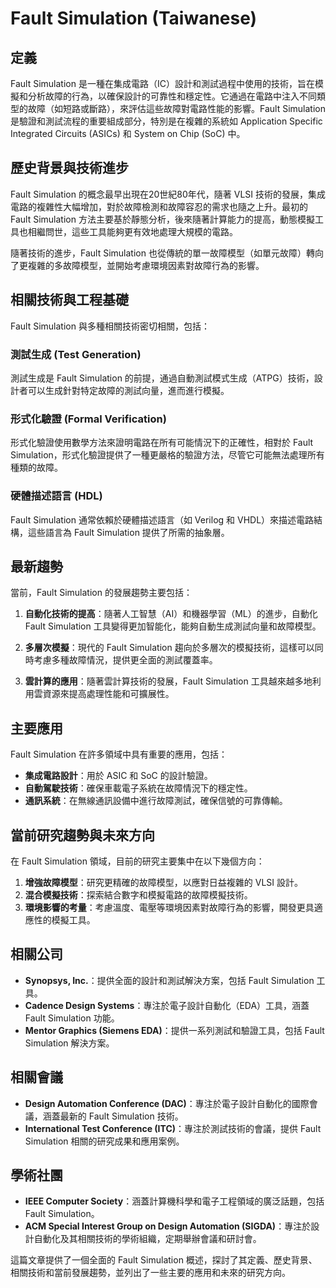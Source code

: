 # Fault Simulation (Taiwanese)

## 定義

Fault Simulation 是一種在集成電路（IC）設計和測試過程中使用的技術，旨在模擬和分析故障的行為，以確保設計的可靠性和穩定性。它通過在電路中注入不同類型的故障（如短路或斷路），來評估這些故障對電路性能的影響。Fault Simulation 是驗證和測試流程的重要組成部分，特別是在複雜的系統如 Application Specific Integrated Circuits (ASICs) 和 System on Chip (SoC) 中。

## 歷史背景與技術進步

Fault Simulation 的概念最早出現在20世紀80年代，隨著 VLSI 技術的發展，集成電路的複雜性大幅增加，對於故障檢測和故障容忍的需求也隨之上升。最初的 Fault Simulation 方法主要基於靜態分析，後來隨著計算能力的提高，動態模擬工具也相繼問世，這些工具能夠更有效地處理大規模的電路。

隨著技術的進步，Fault Simulation 也從傳統的單一故障模型（如單元故障）轉向了更複雜的多故障模型，並開始考慮環境因素對故障行為的影響。

## 相關技術與工程基礎

Fault Simulation 與多種相關技術密切相關，包括：

### 測試生成 (Test Generation)

測試生成是 Fault Simulation 的前提，通過自動測試模式生成（ATPG）技術，設計者可以生成針對特定故障的測試向量，進而進行模擬。

### 形式化驗證 (Formal Verification)

形式化驗證使用數學方法來證明電路在所有可能情況下的正確性，相對於 Fault Simulation，形式化驗證提供了一種更嚴格的驗證方法，尽管它可能無法處理所有種類的故障。

### 硬體描述語言 (HDL)

Fault Simulation 通常依賴於硬體描述語言（如 Verilog 和 VHDL）來描述電路結構，這些語言為 Fault Simulation 提供了所需的抽象層。

## 最新趨勢

當前，Fault Simulation 的發展趨勢主要包括：

1. **自動化技術的提高**：隨著人工智慧（AI）和機器學習（ML）的進步，自動化 Fault Simulation 工具變得更加智能化，能夠自動生成測試向量和故障模型。
   
2. **多層次模擬**：現代的 Fault Simulation 趨向於多層次的模擬技術，這樣可以同時考慮多種故障情況，提供更全面的測試覆蓋率。

3. **雲計算的應用**：隨著雲計算技術的發展，Fault Simulation 工具越來越多地利用雲資源來提高處理性能和可擴展性。

## 主要應用

Fault Simulation 在許多領域中具有重要的應用，包括：

- **集成電路設計**：用於 ASIC 和 SoC 的設計驗證。
- **自動駕駛技術**：確保車載電子系統在故障情況下的穩定性。
- **通訊系統**：在無線通訊設備中進行故障測試，確保信號的可靠傳輸。

## 當前研究趨勢與未來方向

在 Fault Simulation 領域，目前的研究主要集中在以下幾個方向：

1. **增強故障模型**：研究更精確的故障模型，以應對日益複雜的 VLSI 設計。
2. **混合模擬技術**：探索結合數字和模擬電路的故障模擬技術。
3. **環境影響的考量**：考慮溫度、電壓等環境因素對故障行為的影響，開發更具適應性的模擬工具。

## 相關公司

- **Synopsys, Inc.**：提供全面的設計和測試解決方案，包括 Fault Simulation 工具。
- **Cadence Design Systems**：專注於電子設計自動化（EDA）工具，涵蓋 Fault Simulation 功能。
- **Mentor Graphics (Siemens EDA)**：提供一系列測試和驗證工具，包括 Fault Simulation 解決方案。

## 相關會議

- **Design Automation Conference (DAC)**：專注於電子設計自動化的國際會議，涵蓋最新的 Fault Simulation 技術。
- **International Test Conference (ITC)**：專注於測試技術的會議，提供 Fault Simulation 相關的研究成果和應用案例。

## 學術社團

- **IEEE Computer Society**：涵蓋計算機科學和電子工程領域的廣泛話題，包括 Fault Simulation。
- **ACM Special Interest Group on Design Automation (SIGDA)**：專注於設計自動化及其相關技術的學術組織，定期舉辦會議和研討會。

這篇文章提供了一個全面的 Fault Simulation 概述，探討了其定義、歷史背景、相關技術和當前發展趨勢，並列出了一些主要的應用和未來的研究方向。